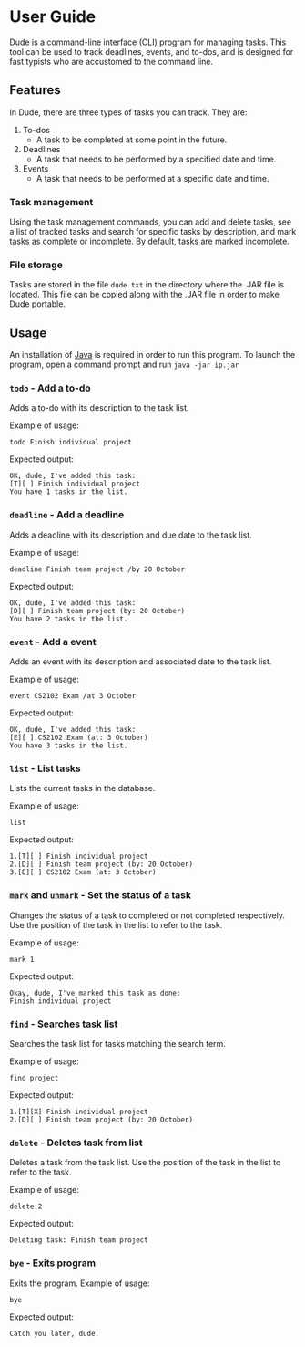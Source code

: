 # User Guide

Dude is a command-line interface (CLI) program for managing tasks. This tool can be used to track deadlines, events, and to-dos, and is designed for fast typists who are accustomed to the command line.

## Features 

In Dude, there are three types of tasks you can track. They are:
1. To-dos
   - A task to be completed at some point in the future.
2. Deadlines
   - A task that needs to be performed by a specified date and time.
3. Events
   - A task that needs to be performed at a specific date and time.

### Task management

Using the task management commands, you can add and delete tasks, see a list of tracked tasks and search for specific tasks by description, and mark tasks as complete or incomplete. By default, tasks are marked incomplete.

### File storage

Tasks are stored in the file `dude.txt` in the directory where the .JAR file is located. This file can be copied along with the .JAR file in order to make Dude portable.

## Usage

An installation of [Java](https://java.com) is required in order to run this program. To launch the program, open a command prompt and run `java -jar ip.jar`

### `todo` - Add a to-do

Adds a to-do with its description to the task list.

Example of usage: 

`todo Finish individual project`

Expected output:


```
OK, dude, I've added this task: 
[T][ ] Finish individual project
You have 1 tasks in the list.
```

### `deadline` - Add a deadline

Adds a deadline with its description and due date to the task list.

Example of usage:

`deadline Finish team project /by 20 October`

Expected output:


```
OK, dude, I've added this task: 
[D][ ] Finish team project (by: 20 October)
You have 2 tasks in the list.
```

### `event` - Add a event

Adds an event with its description and associated date to the task list.

Example of usage:

`event CS2102 Exam /at 3 October`

Expected output:


```
OK, dude, I've added this task: 
[E][ ] CS2102 Exam (at: 3 October)
You have 3 tasks in the list.
```

### `list` - List tasks

Lists the current tasks in the database.

Example of usage:

`list`

Expected output:


```
1.[T][ ] Finish individual project
2.[D][ ] Finish team project (by: 20 October)
3.[E][ ] CS2102 Exam (at: 3 October)
```

### `mark` and `unmark` - Set the status of a task

Changes the status of a task to completed or not completed respectively. Use the position of the task in the list to refer to the task.

Example of usage:

`mark 1`

Expected output:


```
Okay, dude, I've marked this task as done: 
Finish individual project
```

### `find` - Searches task list

Searches the task list for tasks matching the search term.

Example of usage:

`find project`

Expected output:


```
1.[T][X] Finish individual project
2.[D][ ] Finish team project (by: 20 October)
```

### `delete` - Deletes task from list

Deletes a task from the task list. Use the position of the task in the list to refer to the task.

Example of usage:

`delete 2`

Expected output:


```
Deleting task: Finish team project
```

### `bye` - Exits program

Exits the program. 
Example of usage:

`bye`

Expected output:


```
Catch you later, dude.
```